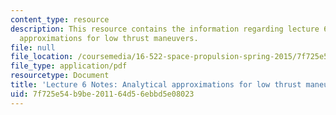 ```yaml
---
content_type: resource
description: This resource contains the information regarding lecture 6 notes analytical
  approximations for low thrust maneuvers.
file: null
file_location: /coursemedia/16-522-space-propulsion-spring-2015/7f725e54b9be201164d56ebbd5e08023_MIT16_522S15_Lecture6.pdf
file_type: application/pdf
resourcetype: Document
title: 'Lecture 6 Notes: Analytical approximations for low thrust maneuvers'
uid: 7f725e54-b9be-2011-64d5-6ebbd5e08023
---
```


